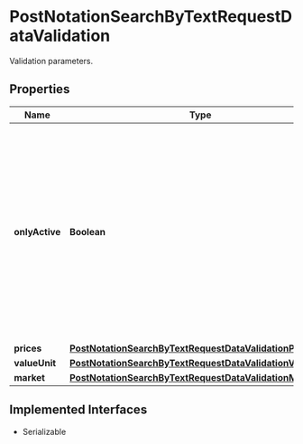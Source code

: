 

# PostNotationSearchByTextRequestDataValidation

Validation parameters.

## Properties

Name | Type | Description | Notes
------------ | ------------- | ------------- | -------------
**onlyActive** | **Boolean** | If &#x60;true&#x60;, only active notations will be returned. The term \&quot;active\&quot; reflects the fact that notations and related data is not being deleted immediately after becoming irrelevant (e.g. because the source does not provide a price anymore), but remains in general retrievable for up to 6 months. |  [optional]
**prices** | [**PostNotationSearchByTextRequestDataValidationPrices**](PostNotationSearchByTextRequestDataValidationPrices.md) |  |  [optional]
**valueUnit** | [**PostNotationSearchByTextRequestDataValidationValueUnit**](PostNotationSearchByTextRequestDataValidationValueUnit.md) |  |  [optional]
**market** | [**PostNotationSearchByTextRequestDataValidationMarket**](PostNotationSearchByTextRequestDataValidationMarket.md) |  |  [optional]


## Implemented Interfaces

* Serializable


